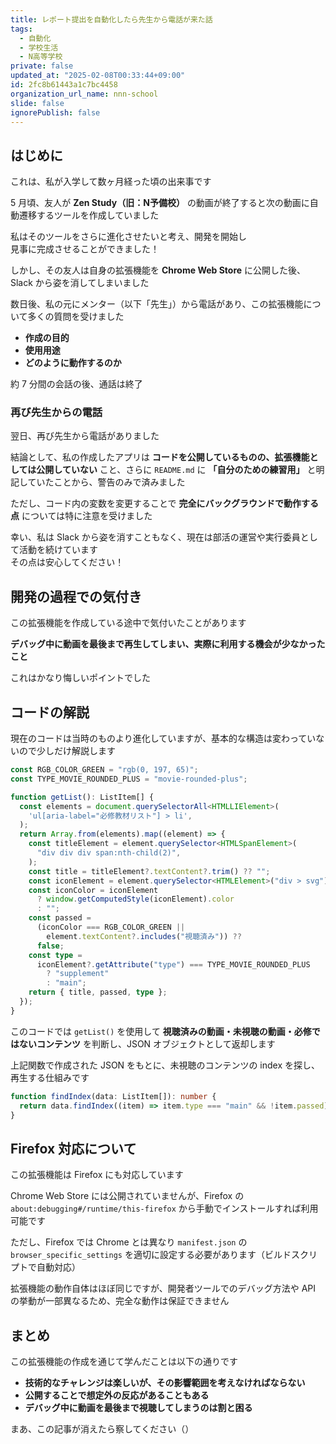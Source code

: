 ```yaml
---
title: レポート提出を自動化したら先生から電話が来た話
tags:
  - 自動化
  - 学校生活
  - N高等学校
private: false
updated_at: "2025-02-08T00:33:44+09:00"
id: 2fc8b61443a1c7bc4458
organization_url_name: nnn-school
slide: false
ignorePublish: false
---
```


## はじめに

これは、私が入学して数ヶ月経った頃の出来事です

5 月頃、友人が **Zen Study（旧：N予備校）** の動画が終了すると次の動画に自動遷移するツールを作成していました

私はそのツールをさらに進化させたいと考え、開発を開始し  
見事に完成させることができました！

しかし、その友人は自身の拡張機能を **Chrome Web Store** に公開した後、Slack から姿を消してしまいました

数日後、私の元にメンター（以下「先生」）から電話があり、この拡張機能について多くの質問を受けました

- **作成の目的**
- **使用用途**
- **どのように動作するのか**

約 7 分間の会話の後、通話は終了

### 再び先生からの電話

翌日、再び先生から電話がありました

結論として、私の作成したアプリは **コードを公開しているものの、拡張機能としては公開していない** こと、さらに `README.md` に **「自分のための練習用」** と明記していたことから、警告のみで済みました

ただし、コード内の変数を変更することで **完全にバックグラウンドで動作する点** については特に注意を受けました

幸い、私は Slack から姿を消すこともなく、現在は部活の運営や実行委員として活動を続けています  
その点は安心してください！

## 開発の過程での気付き

この拡張機能を作成している途中で気付いたことがあります

**デバッグ中に動画を最後まで再生してしまい、実際に利用する機会が少なかったこと**

これはかなり悔しいポイントでした

## コードの解説

現在のコードは当時のものより進化していますが、基本的な構造は変わっていないので少しだけ解説します

```ts
const RGB_COLOR_GREEN = "rgb(0, 197, 65)";
const TYPE_MOVIE_ROUNDED_PLUS = "movie-rounded-plus";

function getList(): ListItem[] {
  const elements = document.querySelectorAll<HTMLLIElement>(
    'ul[aria-label="必修教材リスト"] > li',
  );
  return Array.from(elements).map((element) => {
    const titleElement = element.querySelector<HTMLSpanElement>(
      "div div div span:nth-child(2)",
    );
    const title = titleElement?.textContent?.trim() ?? "";
    const iconElement = element.querySelector<HTMLElement>("div > svg");
    const iconColor = iconElement
      ? window.getComputedStyle(iconElement).color
      : "";
    const passed =
      (iconColor === RGB_COLOR_GREEN ||
        element.textContent?.includes("視聴済み")) ??
      false;
    const type =
      iconElement?.getAttribute("type") === TYPE_MOVIE_ROUNDED_PLUS
        ? "supplement"
        : "main";
    return { title, passed, type };
  });
}
```

このコードでは `getList()` を使用して **視聴済みの動画・未視聴の動画・必修ではないコンテンツ** を判断し、JSON オブジェクトとして返却します

上記関数で作成された JSON をもとに、未視聴のコンテンツの index を探し、再生する仕組みです

```ts
function findIndex(data: ListItem[]): number {
  return data.findIndex((item) => item.type === "main" && !item.passed);
}
```

## Firefox 対応について

この拡張機能は Firefox にも対応しています

Chrome Web Store には公開されていませんが、Firefox の `about:debugging#/runtime/this-firefox` から手動でインストールすれば利用可能です

ただし、Firefox では Chrome とは異なり `manifest.json` の `browser_specific_settings` を適切に設定する必要があります（ビルドスクリプトで自動対応）

拡張機能の動作自体はほぼ同じですが、開発者ツールでのデバッグ方法や API の挙動が一部異なるため、完全な動作は保証できません

## まとめ

この拡張機能の作成を通じて学んだことは以下の通りです

- **技術的なチャレンジは楽しいが、その影響範囲を考えなければならない**
- **公開することで想定外の反応があることもある**
- **デバッグ中に動画を最後まで視聴してしまうのは割と困る**

まあ、この記事が消えたら察してください（）
